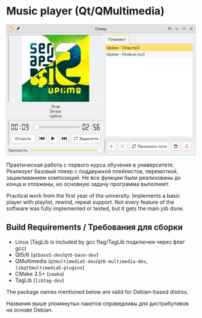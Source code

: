 # Music player (Qt/QMultimedia)

![screenshot](about/screenshot.png)

Практическая работа с первого курса обучения в университете. Реализует базовый плеер с поддержкой плейлистов, перемоткой, зацикливанием композиций. Не все функции были реализованы до конца и отлажены, но основную задачу программа выполняет.

Practical work from the first year of the university. Implements a basic player with playlist, rewind, repeat support. Not every feature of the software was fully implemented or tested, but it gets the main job done.

## Build Requirements / Требования для сборки

- Linux (TagLib is included by gcc flag/TagLib подключен через флаг gcc)
- Qt5/6 (`qtbase5-dev`/`qt6-base-dev`)
- QMultimedia (`qtmultimedia5-dev`/`qt6-multimedia-dev`, `libqt5multimedia5-plugins`)
- CMake 3.5+ (`cmake`)
- TagLib (`libtag-dev`)

The package names mentioned below are valid for Debian-based distros.

Названия выше упомянутых пакетов справедливы для дистрибутивов на основе Debian.
